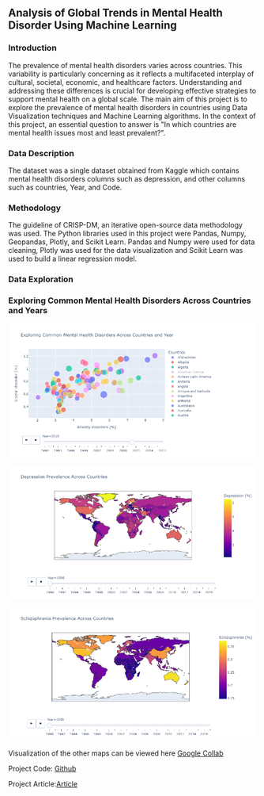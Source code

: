 ## **Analysis of Global Trends in Mental Health Disorder Using Machine Learning**
### **Introduction**
The prevalence of mental health disorders varies across countries. This variability is particularly concerning as it reflects a multifaceted interplay of cultural, societal, economic, and healthcare factors. Understanding and addressing these differences is crucial for developing effective strategies to support mental health on a global scale. The main aim of this project is to explore the prevalence of mental health disorders in countries using Data Visualization techniques and Machine Learning algorithms. In the context of this project, an essential question to answer is "In which countries are mental health issues most and least prevalent?".

### **Data Description**

The dataset was a single dataset obtained from Kaggle which contains mental health disorders columns such as depression, and other columns such as countries, Year, and Code.

### **Methodology** 

The guideline of CRISP-DM, an iterative open-source data methodology was used. The Python libraries used in this project were Pandas, Numpy, Geopandas, Plotly, and Scikit Learn. Pandas and Numpy were used for data cleaning, Plotly was used for the data visualization and Scikit Learn was used to build a linear regression model.

### **Data Exploration**
### **Exploring Common Mental Health Disorders Across Countries and Years**
![bubbleplot](https://github.com/sakinahali/Global_mentalhealth_dataset/blob/main/Bubbleplot.png)

![Depression](https://github.com/sakinahali/Global_mentalhealth_dataset/blob/main/Depression_map.png)

![Schizophrenia](https://github.com/sakinahali/Global_mentalhealth_dataset/blob/main/Schizophrenia_map.png)

Visualization of the other maps can be viewed here [Google Collab](https://colab.research.google.com/drive/111mFMLLVZLuMN1gBrurkvfGGLzRXnMMj?authuser=0#scrollTo=2u7fwpBzf2-r)

Project Code: [Github](https://github.com/sakinahali/Global_mentalhealth_dataset)

Project Article:[Article](https://sakinahai.hashnode.dev/analysis-of-global-trends-in-mental-health-disorder-using-linear-regression)
